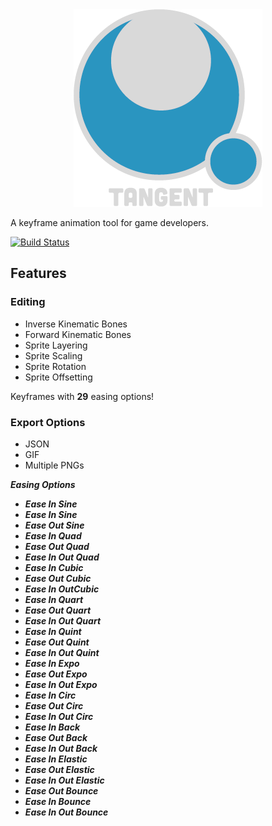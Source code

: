 <div style="text-align:center"><img src="Media/Images/TangentLogo025x.png" /></div>

A keyframe animation tool for game developers. 

[![Build Status](https://dev.azure.com/EarringPranks/Tangent/_apis/build/status/EarringPranksStudios.SpriteAnimator?branchName=dev)](https://dev.azure.com/EarringPranks/Tangent/_build/latest?definitionId=8&branchName=dev)

## Features

### Editing

- Inverse Kinematic Bones
- Forward Kinematic Bones
- Sprite Layering
- Sprite Scaling
- Sprite Rotation
- Sprite Offsetting

Keyframes with **29** easing options!

### Export Options
- JSON
- GIF
- Multiple PNGs


***Easing Options***
- ***Ease In Sine***
- ***Ease In Sine***
- ***Ease Out Sine***
- ***Ease In Quad***
- ***Ease Out Quad***
- ***Ease In Out Quad***
- ***Ease In Cubic***
- ***Ease Out Cubic***
- ***Ease In OutCubic***
- ***Ease In Quart***
- ***Ease Out Quart***
- ***Ease In Out Quart***
- ***Ease In Quint***
- ***Ease Out Quint***
- ***Ease In Out Quint***
- ***Ease In Expo***
- ***Ease Out Expo***
- ***Ease In Out Expo***
- ***Ease In Circ***
- ***Ease Out Circ***
- ***Ease In Out Circ***
- ***Ease In Back***
- ***Ease Out Back***
- ***Ease In Out Back***
- ***Ease In Elastic***
- ***Ease Out Elastic***
- ***Ease In Out Elastic***
- ***Ease Out Bounce***
- ***Ease In Bounce***
- ***Ease In Out Bounce***
